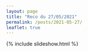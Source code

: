 ```yaml
---
layout: page
title: "Reco du 27/05/2021"
permalink: /posts/2021-05-27/
leaflet: true
---
```

{% include slideshow.html %}